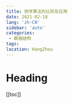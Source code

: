 ```yaml
---
title: 排序算法的比较及应用
date: 2021-02-18
lang: 'zh-CN'
sidebar: 'auto'
categories:
 - 数据结构
tags: 
location: HangZhou
---
```


# Heading
[[toc]]

